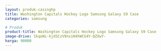 ```yaml
---
layout: produk-casinghp
title: Washington Capitals Hockey Logo Samsung Galaxy S9 Case
categories: samsung

# Produk
product-title: Washington Capitals Hockey Logo Samsung Galaxy S9 Case
image-drive: 1kqoNi-kjdSCzV9nxiH4hWCG4Y-QZXwY-
harga: 90000
---
```

